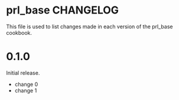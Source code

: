 # prl_base CHANGELOG

This file is used to list changes made in each version of the prl_base cookbook.

# 0.1.0

Initial release.

- change 0
- change 1

